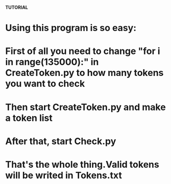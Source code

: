**TUTORIAL**
# Using this program is so easy:
# First of all you need to change "for i in range(135000):" in CreateToken.py to how many tokens you want to check
# Then start CreateToken.py and make a token list
# After that, start Check.py 
# That's the whole thing.Valid tokens will be writed in Tokens.txt 